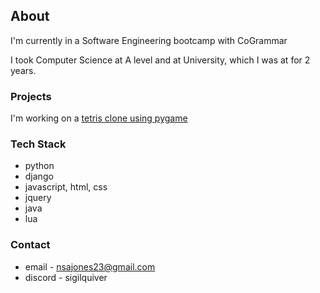 
## About
I'm currently in a Software Engineering bootcamp with CoGrammar

I took Computer Science at A level and at University, which I was at for 2 years.

### Projects
I'm working on a [tetris clone using pygame](https://github.com/NSAJones/Tetripy)

### Tech Stack
* python
* django
* javascript, html, css
* jquery
* java
* lua

### Contact
* email - nsajones23@gmail.com
* discord - sigilquiver

<!--
**NSAJones/NSAJones** is a ✨ _special_ ✨ repository because its `README.md` (this file) appears on your GitHub profile.

Here are some ideas to get you started:

- 🔭 I’m currently working on ...
- 🌱 I’m currently learning ...
- 👯 I’m looking to collaborate on ...
- 🤔 I’m looking for help with ...
- 💬 Ask me about ...
- 📫 How to reach me: ...
- 😄 Pronouns: ...
- ⚡ Fun fact: ...
-->

